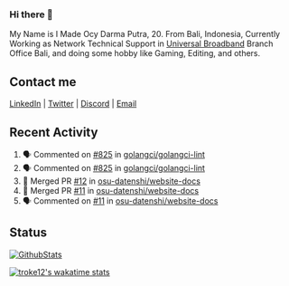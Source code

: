 ### Hi there 👋

My Name is I Made Ocy Darma Putra, 20. From Bali, Indonesia, Currently Working as Network Technical Support in [Universal Broadband](https://universal.net.id) Branch Office Bali, and doing some hobby like Gaming, Editing, and others.

## Contact me

[LinkedIn](https://linkedin.com/in/troke) | [Twitter](https://twitter.com/darma_ochi) | [Discord](https://link.troke.id/discord) | <a href="mailto:ochi@troke.id">Email</a> 

## Recent Activity

<!--START_SECTION:activity-->
1. 🗣 Commented on [#825](https://github.com/golangci/golangci-lint/issues/825) in [golangci/golangci-lint](https://github.com/golangci/golangci-lint)
2. 🗣 Commented on [#825](https://github.com/golangci/golangci-lint/issues/825) in [golangci/golangci-lint](https://github.com/golangci/golangci-lint)
3. 🎉 Merged PR [#12](https://github.com/osu-datenshi/website-docs/pull/12) in [osu-datenshi/website-docs](https://github.com/osu-datenshi/website-docs)
4. 🎉 Merged PR [#11](https://github.com/osu-datenshi/website-docs/pull/11) in [osu-datenshi/website-docs](https://github.com/osu-datenshi/website-docs)
5. 🗣 Commented on [#11](https://github.com/osu-datenshi/website-docs/issues/11) in [osu-datenshi/website-docs](https://github.com/osu-datenshi/website-docs)
<!--END_SECTION:activity-->

## Status

[![GithubStats](https://github-readme-stats.vercel.app/api?username=troke12&show_icons=true)](https://github.com/troke12)

[![troke12's wakatime stats](https://github-readme-stats.vercel.app/api/wakatime?username=troke12&layout=compact)](https://wakatime.com/@troke12) 

